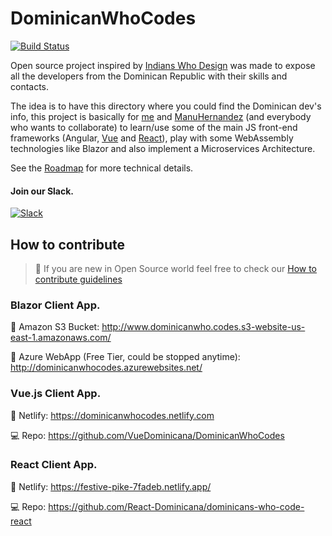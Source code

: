 # DominicanWhoCodes
[![Build Status](https://dev.azure.com/angelrenegarcia13/DominicanWhoCodes/_apis/build/status/AngelGarcia13.DominicanWhoCodes?branchName=master)](https://dev.azure.com/angelrenegarcia13/DominicanWhoCodes/_build/latest?definitionId=4&branchName=master)

Open source project inspired by [Indians
Who Design](http://indianswhodesign.in) was made to expose all the developers from the Dominican Republic with their skills and contacts.

The idea is to have this directory where you could find the Dominican dev's info, this project is basically for [me](https://github.com/AngelGarcia13) and [ManuHernandez](https://github.com/ManuHernandez) (and everybody who wants to collaborate) to learn/use some of the main JS front-end frameworks (Angular, [Vue](https://dominicanwhocodes.netlify.com) and [React](https://festive-pike-7fadeb.netlify.app/)), play with some WebAssembly technologies like Blazor and also implement a Microservices Architecture.

See the [Roadmap](Roadmap.md) for more technical details.

#### Join our Slack.

[![Slack](https://img.shields.io/badge/slack-%234A154B.svg?&style=for-the-badge&logo=slack&logoColor=white)](https://join.slack.com/t/dominicanwhocodes/shared_invite/enQtNzU0MjQ2OTY1MDk1LTcyMTUwODJkNTM2ZTQwYTQ0OWM4ODc4ZTBiOWU1N2Q0ZGY5NmJjZjExZjBjNTE0NGQ2ZjVjZTM2MDBjNmMzNDc)

## How to contribute

> :thought_balloon: If you are new in Open Source world feel free to check our [How to contribute guidelines](https://github.com/AngelGarcia13/DominicanWhoCodes/blob/master/CONTRIBUTING.md)

### Blazor Client App.

🚀 Amazon S3 Bucket: http://www.dominicanwho.codes.s3-website-us-east-1.amazonaws.com/

🚀 Azure WebApp (Free Tier, could be stopped anytime): http://dominicanwhocodes.azurewebsites.net/

### Vue.js Client App.

🚀 Netlify: https://dominicanwhocodes.netlify.com

💻 Repo: https://github.com/VueDominicana/DominicanWhoCodes

### React Client App.

🚀 Netlify: https://festive-pike-7fadeb.netlify.app/

💻 Repo: https://github.com/React-Dominicana/dominicans-who-code-react
